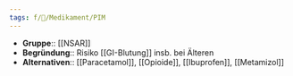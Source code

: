 ```yaml
---
tags: f/💊/Medikament/PIM
---
```

- **Gruppe**:: [[NSAR]]
- **Begründung**:: Risiko [[GI-Blutung]] insb. bei Älteren
- **Alternativen**:: [[Paracetamol]], [[Opioide]], [[Ibuprofen]], [[Metamizol]]